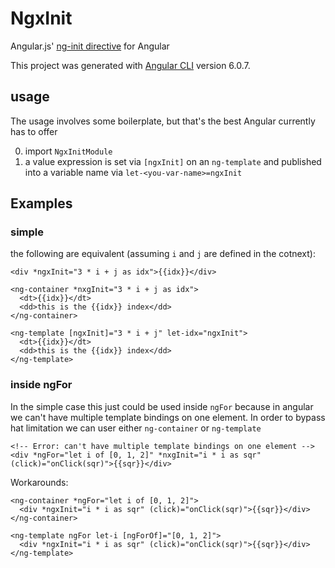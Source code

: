 # NgxInit

Angular.js' [ng-init directive](https://docs.angularjs.org/api/ng/directive/ngInit) for Angular

This project was generated with [Angular CLI](https://github.com/angular/angular-cli) version 6.0.7.

## usage 

The usage involves some boilerplate, but that's the best Angular currently has to offer

0) import `NgxInitModule`  
0) a value expression is set via `[ngxInit]` on an `ng-template` and published into a variable name via `let-<you-var-name>=ngxInit`

## Examples

### simple

the following are equivalent (assuming `i` and `j` are defined in the cotnext):

```
<div *ngxInit="3 * i + j as idx">{{idx}}</div>
```

```
<ng-container *nxgInit="3 * i + j as idx">
  <dt>{{idx}}</dt>
  <dd>this is the {{idx}} index</dd>
</ng-container>
```

```
<ng-template [ngxInit]="3 * i + j" let-idx="ngxInit">
  <dt>{{idx}}</dt>
  <dd>this is the {{idx}} index</dd>
</ng-template>
```
       
### inside ngFor
In the simple case this just could be used inside `ngFor` because in angular we can't have multiple template bindings on one element.
In order to bypass hat limitation we can user either `ng-container` or `ng-template`

```
<!-- Error: can't have multiple template bindings on one element -->
<div *ngFor="let i of [0, 1, 2]" *nxgInit="i * i as sqr" (click)="onClick(sqr)">{{sqr}}</div>
```

Workarounds:

```
<ng-container *ngFor="let i of [0, 1, 2]">
  <div *ngxInit="i * i as sqr" (click)="onClick(sqr)">{{sqr}}</div>
</ng-container>
```

```
<ng-template ngFor let-i [ngForOf]="[0, 1, 2]">
  <div *ngxInit="i * i as sqr" (click)="onClick(sqr)">{{sqr}}</div>
</ng-template>
```
